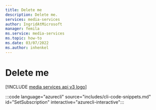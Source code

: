 ```yaml
---
title: Delete me
description: Delete me.
services: media-services
author: IngridAtMicrosoft
manager: femila
ms.service: media-services
ms.topic: how-to
ms.date: 03/07/2022
ms.author: inhenkel
---
```


# Delete me

[!INCLUDE [media services api v3 logo](./includes/v3-hr.md)]

:::code language="azurecli" source="includes/cli-code-snippets.md" id="SetSubscription" interactive="azurecli-interactive":::